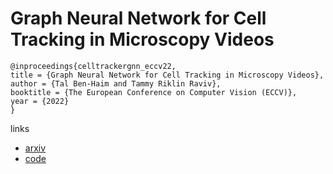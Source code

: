 # Graph Neural Network for Cell Tracking in Microscopy Videos

```
@inproceedings{celltrackergnn_eccv22,
title = {Graph Neural Network for Cell Tracking in Microscopy Videos},
author = {Tal Ben-Haim and Tammy Riklin Raviv},
booktitle = {The European Conference on Computer Vision (ECCV)},
year = {2022}
}
```

links
- [arxiv](https://arxiv.org/abs/2202.04731)
- [code](https://github.com/talbenha/cell-tracker-gnn)
